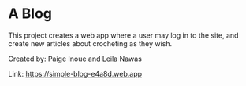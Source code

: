 # A Blog 

This project creates a web app where a user may log in to the site, and create new articles about crocheting as they wish. 

Created by: Paige Inoue and Leila Nawas

Link: https://simple-blog-e4a8d.web.app
